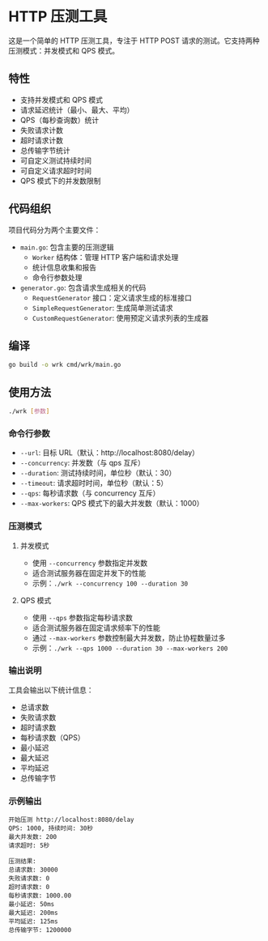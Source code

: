 # HTTP 压测工具

这是一个简单的 HTTP 压测工具，专注于 HTTP POST 请求的测试。它支持两种压测模式：并发模式和 QPS 模式。

## 特性

- 支持并发模式和 QPS 模式
- 请求延迟统计（最小、最大、平均）
- QPS（每秒查询数）统计
- 失败请求计数
- 超时请求计数
- 总传输字节统计
- 可自定义测试持续时间
- 可自定义请求超时时间
- QPS 模式下的并发数限制

## 代码组织

项目代码分为两个主要文件：

- `main.go`: 包含主要的压测逻辑
  - `Worker` 结构体：管理 HTTP 客户端和请求处理
  - 统计信息收集和报告
  - 命令行参数处理
- `generator.go`: 包含请求生成相关的代码
  - `RequestGenerator` 接口：定义请求生成的标准接口
  - `SimpleRequestGenerator`: 生成简单测试请求
  - `CustomRequestGenerator`: 使用预定义请求列表的生成器

## 编译

```bash
go build -o wrk cmd/wrk/main.go
```

## 使用方法

```bash
./wrk [参数]
```

### 命令行参数

- `--url`: 目标 URL（默认：http://localhost:8080/delay）
- `--concurrency`: 并发数（与 qps 互斥）
- `--duration`: 测试持续时间，单位秒（默认：30）
- `--timeout`: 请求超时时间，单位秒（默认：5）
- `--qps`: 每秒请求数（与 concurrency 互斥）
- `--max-workers`: QPS 模式下的最大并发数（默认：1000）

### 压测模式

1. 并发模式
   - 使用 `--concurrency` 参数指定并发数
   - 适合测试服务器在固定并发下的性能
   - 示例：`./wrk --concurrency 100 --duration 30`

2. QPS 模式
   - 使用 `--qps` 参数指定每秒请求数
   - 适合测试服务器在固定请求频率下的性能
   - 通过 `--max-workers` 参数控制最大并发数，防止协程数量过多
   - 示例：`./wrk --qps 1000 --duration 30 --max-workers 200`

### 输出说明

工具会输出以下统计信息：
- 总请求数
- 失败请求数
- 超时请求数
- 每秒请求数（QPS）
- 最小延迟
- 最大延迟
- 平均延迟
- 总传输字节

### 示例输出

```
开始压测 http://localhost:8080/delay
QPS: 1000, 持续时间: 30秒
最大并发数: 200
请求超时: 5秒

压测结果:
总请求数: 30000
失败请求数: 0
超时请求数: 0
每秒请求数: 1000.00
最小延迟: 50ms
最大延迟: 200ms
平均延迟: 125ms
总传输字节: 1200000
``` 